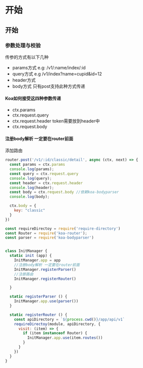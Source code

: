 # 开始

## 开始

### 参数处理与校验

传参的方式有以下几种

- params方式 e.g: /v1/:name/index/:id
- query方式 e.g /v1/index?name=cupid&id=12
- header方式
- body方式 只有post支持此种方式传递

#### Koa如何接受这四种参数传递

- ctx.params
- ctx.request.query
- ctx.request.header token需要放到header中
- ctx.request.body

#### 注册body解析 一定要在router前面

添加路由

```javascript
router.post('/v1/:id/classic/detail', async (ctx, next) => {
  const params = ctx.params
  console.log(params);
  const query = ctx.request.query
  console.log(query);
  const header = ctx.request.header
  console.log(header);
  const body = ctx.request.body //依赖koa-bodyparser
  console.log(body);

  ctx.body = {
    key: "classic"
  }
})
```

```javascript
const requireDirectoy = require('require-directory')
const Router = require('koa-router');
const parser = require('koa-bodyparser')


class InitManager {
  static init (app) {
    InitManager.app = app
    //注册body解析 一定要在router前面
    InitManager.registerParser()
    //注册路由
    InitManager.registerRouter()

  }

  static registerParser () {
    InitManager.app.use(parser())
  }

  static registerRouter () {
    const apiDirectory = `${process.cwd()}/app/api/v1`
    requireDirectoy(module, apiDirectory, {
      visit: (item) => {
        if (item instanceof Router) {
          InitManager.app.use(item.routes())
        }
      }
    })
  }
}
```
